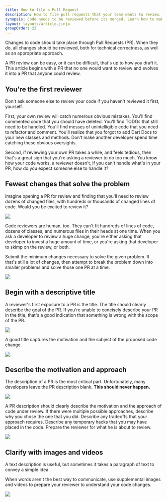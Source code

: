 ```yaml
---
title: How to file a Pull Request
description: How to file pull requests that your team wants to review.
synopsis: Code needs to be reviewed before its merged. Learn how to make that process easier on your team.
layout: layouts/article.jinja
groupOrder: 22
---
```

Changes to code should take place through Pull Requests (PR). When they do, all changes should be reviewed,
both for technical correctness, as well as an appropriate approach.

A PR review can be easy, or it can be difficult, that's up to how you draft it. This article
begins with a PR that no one would want to review and evolves it into a PR that anyone could review.

## You're the first reviewer
Don't ask someone else to review your code if you haven't reviewed it first, yourself.

First, your own review will catch numerous obvious mistakes. You'll find commented code that you
should have deleted. You'll find TODOs that still need to be handled. You'll find messes of
unintelligible code that you need to refactor and comment. You'll realize that you forgot to add
Dart Docs to your new classes and methods. Don't make another developer spend time catching these
obvious oversights.

Second, if reviewing your own PR takes a while, and feels tedious, then that's a great sign that
you're asking a reviewer to do too much. You know how your code works, a reviewer doesn't, if you
can't handle what's in your PR, how do you expect someone else to handle it?

## Fewest changes that solve the problem
Imagine opening a PR for review and finding that you'll need to review dozens of changed files, with
hundreds or thousands of changed lines of code. Would you be excited to review it?

![](/images/articles/operations/how-to-file-a-pull-request/large-pr.png)

Code reviewers are human, too. They can't fit hundreds of lines of code, dozens of classes, and
numerous files in their heads at one time. When you ask a developer to review a huge change, you're
either asking that developer to invest a huge amount of time, or you're asking that developer to
skimp on the review, or both.

Submit the minimum changes necessary to solve the given problem. If that's still a lot of changes,
then attempt to break the problem down into smaller problems and solve those one PR at a time.

![](/images/articles/operations/how-to-file-a-pull-request/small-pr.png)

## Begin with a descriptive title
A reviewer's first exposure to a PR is the title. The title should clearly describe the goal of
the PR. If you're unable to concisely describe your PR in the title, that's a good indication
that something is wrong with the scope of the PR.

![](/images/articles/operations/how-to-file-a-pull-request/bad-title.png)

A good title captures the motivation and the subject of the proposed code change.

![](/images/articles/operations/how-to-file-a-pull-request/good-title.png)

## Describe the motivation and approach
The description of a PR is the most critical part. Unfortunately, many developers leave the PR 
description blank. **This should never happen.**

![](/images/articles/operations/how-to-file-a-pull-request/empty-description.png)

A PR description should clearly describe the motivation and the approach of code under review. If
there were multiple possible approaches, describe why you chose the one that you did. Describe any
tradeoffs that your approach requires. Describe any temporary hacks that you may have placed in the
code. Prepare the reviewer for what he is about to review.

![](/images/articles/operations/how-to-file-a-pull-request/good-description.png)

## Clarify with images and videos
A text description is useful, but sometimes it takes a paragraph of text to convey a simple idea.

When words aren't the best way to communicate, use supplemental images and videos to prepare your
reviewer to understand your code changes.

![](/images/articles/operations/how-to-file-a-pull-request/description-with-video.png)